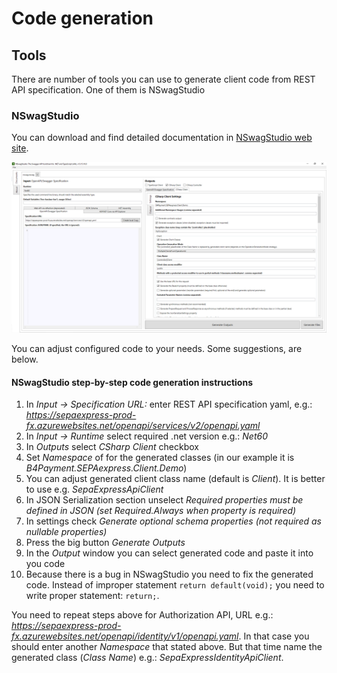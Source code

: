 # Code generation

## Tools

There are number of tools you can use to generate client code from REST API specification. One of them is NSwagStudio

### NSwagStudio

You can download and find detailed documentation in [NSwagStudio web site](https://github.com/RicoSuter/NSwag/wiki/NSwagStudio).

![NSwagStudio](Images/NSwagStudio.png)

You can adjust configured code to your needs. Some suggestions, are below.
#### NSwagStudio step-by-step code generation instructions

1. In *Input -> Specification URL:* enter REST API specification yaml, e.g.:
   *<https://sepaexpress-prod-fx.azurewebsites.net/openapi/services/v2/openapi.yaml>*
1. In *Input -> Runtime* select required .net version e.g.: *Net60*
1. In *Outputs* select *CSharp Client* checkbox
1. Set *Namespace* of for the generated classes (in our example it is *B4Payment.SEPAexpress.Client.Demo*)
1. You can adjust generated client class name (default is *Client*). It is better to use e.g. *SepaExpressApiClient*
1. In JSON Serialization section unselect *Required properties must be defined in JSON (set Required.Always when property is required)*
1. In settings check *Generate optional schema properties (not required as nullable properties)*
1. Press the big button *Generate Outputs*
1. In the *Output* window you can select generated code and paste it into you code
1. Because there is a bug in NSwagStudio you need to fix the generated code.    Instead of improper statement ```return default(void);``` you need to write proper statement: ```return;```.

You need to repeat steps above for Authorization API, URL e.g.: *<https://sepaexpress-prod-fx.azurewebsites.net/openapi/identity/v1/openapi.yaml>*. In that case you should enter another *Namespace* that stated above.
But that time name the generated class (*Class Name*) e.g.: *SepaExpressIdentityApiClient*.
